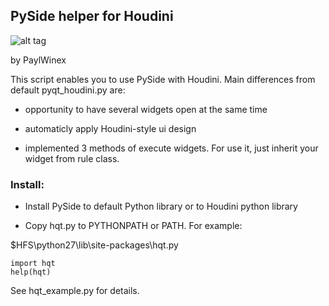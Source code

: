 PySide helper for Houdini
--------------------------

![alt tag](http://paulwinex.ru/files/download/hqtScreen.jpg)

by PaylWinex

This script enables you to use PySide with Houdini. Main differences from default pyqt_houdini.py are:

  - opportunity to have several widgets open at the same time
  
  - automaticly apply Houdini-style ui design

  - implemented 3 methods of execute widgets. For use it, just inherit your widget from rule class.


### Install:

  - Install PySide to default Python library or to Houdini python library

  - Copy hqt.py to PYTHONPATH or PATH. For example:

$HFS\python27\lib\site-packages\hqt.py

<pre><code>import hqt
help(hqt)</code></pre>

See hqt_example.py for details.



